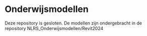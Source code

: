 # Onderwijsmodellen
Deze repository is gesloten. De modellen zijn ondergebracht in de repository NLRS_Onderwijsmodellen/Revit2024
